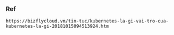 ### Ref
    https://bizflycloud.vn/tin-tuc/kubernetes-la-gi-vai-tro-cua-kubernetes-la-gi-20181015094513924.htm
    
